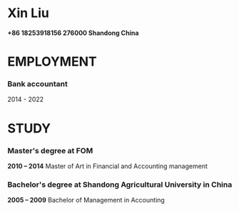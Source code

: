 # Xin Liu
**+86 18253918156
276000
Shandong
China**
# EMPLOYMENT
### Bank accountant
2014 - 2022


# STUDY
### Master's degree at FOM
**2010 – 2014**
Master of Art in Financial and Accounting management
### Bachelor's degree at Shandong Agricultural University in China
**2005 – 2009**
Bachelor of Management in Accounting
